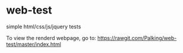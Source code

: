 # web-test

simple html/css/js/jquery tests

To view the renderd webpage, go to:
https://rawgit.com/Palking/web-test/master/index.html
